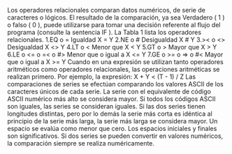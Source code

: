 Los operadores relacionales comparan datos numéricos, de serie de caracteres o lógicos. El resultado de la comparación, ya sea Verdadero ( 1 ) o falso ( 0 ), puede utilizarse para tomar una decisión referente al flujo del programa (consulte la sentencia IF ). 
La Tabla 1 lista los operadores relacionales.
   1.EQ o =               Igualdad                X = Y
   2.NE o #               Desigualdad             X # Y
   3.>< o <>              Desigualdad             X <> Y
   4.LT o <               Menor que               X < Y
   5.GT o >               Mayor que               X > Y
   6.LE o <= o =< o #>    Menor que o igual a     X <= Y
   7.GE o >= o => o #<    Mayor que o igual a     X >= Y 
Cuando en una expresión se utilizan tanto operadores aritméticos como operadores relacionales, las operaciones aritméticas se realizan primero. Por ejemplo, la expresión:
X + Y < (T - 1) / Z
Las comparaciones de series se efectúan comparando los valores ASCII de los caracteres únicos de cada serie. La serie con el equivalente de código ASCII numérico más alto se considera mayor. Si todos los códigos ASCII son iguales, las series se consideran iguales.
Si las dos series tienen longitudes distintas, pero por lo demás la serie más corta es idéntica al principio de la serie más larga, la serie más larga se considera mayor.
Un espacio se evalúa como menor que cero. Los espacios iniciales y finales son significativos. Si dos series se pueden convertir en valores numéricos, la comparación siempre se realiza numéricamente.
